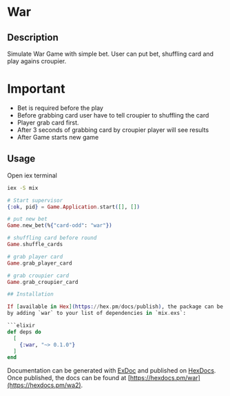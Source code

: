 # War

## Description

Simulate War Game with simple bet.
User can put bet, shuffling card and play agains croupier.

# Important

* Bet is required before the play
* Before grabbing card user have to tell croupier to shuffling the card
* Player grab card first.
* After 3 seconds of grabbing card by croupier player will see results
* After Game starts new game

## Usage

Open iex terminal
```bash
iex -S mix
```

```elixir
# Start supervisor 
{:ok, pid} = Game.Application.start([], [])

# put new bet
Game.new_bet(%{"card-odd": "war"})

# shuffling card before round
Game.shuffle_cards

# grab player card
Game.grab_player_card

# grab croupier card
Game.grab_croupier_card

## Installation

If [available in Hex](https://hex.pm/docs/publish), the package can be installed
by adding `war` to your list of dependencies in `mix.exs`:

```elixir
def deps do
  [
    {:war, "~> 0.1.0"}
  ]
end
```

Documentation can be generated with [ExDoc](https://github.com/elixir-lang/ex_doc)
and published on [HexDocs](https://hexdocs.pm). Once published, the docs can
be found at [https://hexdocs.pm/war](https://hexdocs.pm/wa2).